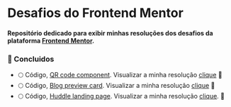 # Desafios do Frontend Mentor

 #### Repositório dedicado para exibir minhas resoluções dos desafios da plataforma  <a  href="https://www.frontendmentor.io/">Frontend Mentor</a>.

### :rocket: Concluidos

- :full_moon: Código, <a href="newbie/qr-code-component-main">QR code component</a>. Visualizar a minha resolução [clique](https://qr-code-component-iota-puce.vercel.app/) :rocket:
- :full_moon: Código, <a href="newbie/blog-preview-card-main">Blog preview card<a/>. Visualizar a minha resolução [clique](https://desafios-blog-preview-card.vercel.app/) :rocket:
- :full_moon: Código, <a href="newbie/huddle-landing-page-with-single-introductory-section-master">Huddle landing page</a>. Visualizar a minha resolução [clique](https://huddle-landing-page-topaz-three.vercel.app/). :rocket:
